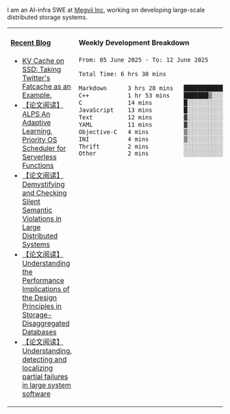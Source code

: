 I am an AI-infra SWE at [Megvii Inc](https://en.megvii.com/), working on developing large-scale distributed storage systems.

<table width="960px">
<tr>
<td valign="top" width="50%">

#### <a href="https://www.kongjun18.me" target="_blank">Recent Blog</a>

<!-- BLOG-POST-LIST:START -->
- [KV Cache on SSD: Taking Twitter&#39;s Fatcache as an Example.](https://kongjun18.github.io/posts/kv-cache-on-disk-taking-twitters-fatcache-as-an-example/)
- [【论文阅读】ALPS An Adaptive Learning, Priority OS Scheduler for Serverless Functions](https://kongjun18.github.io/posts/alps-an-adaptive-learning-priority-os-scheduler-for-serverless-functions/)
- [【论文阅读】Demystifying and Checking Silent Semantic Violations in Large Distributed Systems](https://kongjun18.github.io/posts/demystifying-and-checking-silent-semantic-violations-in-large-distributed-systems/)
- [【论文阅读】Understanding the Performance Implications of the Design Principles in Storage-Disaggregated Databases](https://kongjun18.github.io/posts/understanding-the-performance-implications-of-the-design-principles-in-storage-disaggregated-databases/)
- [【论文阅读】Understanding, detecting and localizing partial failures in large system software](https://kongjun18.github.io/posts/understanding-detecting-and-localizing-partial-failures-in-large-system-software/)
<!-- BLOG-POST-LIST:END -->

</td>
<td valign="top" width="50%">

#### Weekly Development Breakdown

<!--START_SECTION:waka-->

```txt
From: 05 June 2025 - To: 12 June 2025

Total Time: 6 hrs 30 mins

Markdown      3 hrs 28 mins   █████████████▒░░░░░░░░░░░   53.51 %
C++           1 hr 53 mins    ███████▒░░░░░░░░░░░░░░░░░   28.97 %
C             14 mins         █░░░░░░░░░░░░░░░░░░░░░░░░   03.63 %
JavaScript    13 mins         █░░░░░░░░░░░░░░░░░░░░░░░░   03.45 %
Text          12 mins         ▓░░░░░░░░░░░░░░░░░░░░░░░░   03.22 %
YAML          11 mins         ▓░░░░░░░░░░░░░░░░░░░░░░░░   03.05 %
Objective-C   4 mins          ▒░░░░░░░░░░░░░░░░░░░░░░░░   01.18 %
INI           4 mins          ▒░░░░░░░░░░░░░░░░░░░░░░░░   01.13 %
Thrift        2 mins          ░░░░░░░░░░░░░░░░░░░░░░░░░   00.55 %
Other         2 mins          ░░░░░░░░░░░░░░░░░░░░░░░░░   00.51 %
```

<!--END_SECTION:waka-->
</td>
</tr>

</table>
